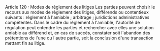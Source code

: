 Article 120 : Modes de règlement des litiges
Les parties peuvent choisir le recours aux modes de règlement des
litiges, différends ou contentieux suivants :
règlement à l'amiable ;
arbitrage ;
juridictions administratives compétentes.
Dans le cadre du règlement à l'amiable, l'autorité de régulation peut
entendre les parties et rechercher avec elles une solution amiable au
différend et, en cas de succès, constater soit l'abandon des prétentions
de l'une ou l'autre partie, soit la conclusion d'une transaction mettant
fin au litige.